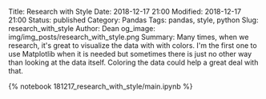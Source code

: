 Title: Research with Style
Date: 2018-12-17 21:00
Modified: 2018-12-17 21:00
Status: published
Category: Pandas
Tags: pandas, style, python
Slug: research_with_style
Author: Dean
og_image: img/img_posts/research_with_style.png
Summary: Many times, when we research, it's great to visualize the data with with colors. I'm the first one to use Matplotlib when it is needed but sometimes there is just no other way than looking at the data itself. Coloring the data could help a great deal with that.

{% notebook 181217_research_with_style/main.ipynb %}